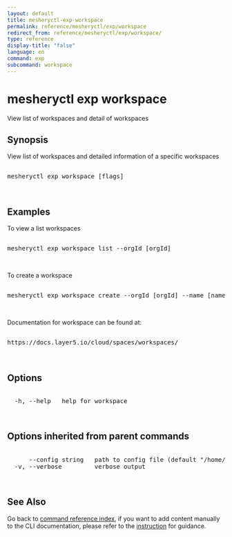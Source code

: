 ```yaml
---
layout: default
title: mesheryctl-exp-workspace
permalink: reference/mesheryctl/exp/workspace
redirect_from: reference/mesheryctl/exp/workspace/
type: reference
display-title: "false"
language: en
command: exp
subcommand: workspace
---
```


# mesheryctl exp workspace

View list of workspaces and detail of workspaces

## Synopsis

View list of workspaces and detailed information of a specific workspaces
<pre class='codeblock-pre'>
<div class='codeblock'>
mesheryctl exp workspace [flags]

</div>
</pre> 

## Examples

To view a list workspaces
<pre class='codeblock-pre'>
<div class='codeblock'>
mesheryctl exp workspace list --orgId [orgId]

</div>
</pre> 

To create a workspace
<pre class='codeblock-pre'>
<div class='codeblock'>
mesheryctl exp workspace create --orgId [orgId] --name [name] --description [description]

</div>
</pre> 

Documentation for workspace can be found at:
<pre class='codeblock-pre'>
<div class='codeblock'>
https://docs.layer5.io/cloud/spaces/workspaces/

</div>
</pre> 

## Options

<pre class='codeblock-pre'>
<div class='codeblock'>
  -h, --help   help for workspace

</div>
</pre>

## Options inherited from parent commands

<pre class='codeblock-pre'>
<div class='codeblock'>
      --config string   path to config file (default "/home/aadhitya/.meshery/config.yaml")
  -v, --verbose         verbose output

</div>
</pre>

## See Also

Go back to [command reference index](/reference/mesheryctl/), if you want to add content manually to the CLI documentation, please refer to the [instruction](/project/contributing/contributing-cli#preserving-manually-added-documentation) for guidance.
